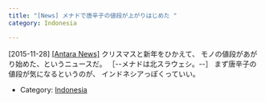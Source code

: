 ```yaml
---
title: "[News] メナドで唐辛子の値段が上がりはじめた "
category: Indonesia

---
```


[2015-11-28] [[Antara News]](http://www.antaranews.com/berita/531971/harga-cabai-di-manado-mulai-naik)  クリスマスと新年をひかえて、
モノの値段があがり始めた、というニュースだ。
［--メナドは北スラウェシ。--］
まず唐辛子の値段が気になるというのが、
インドネシアっぽくっていい。

- Category: [Indonesia](/categories.html#Indonesia)


